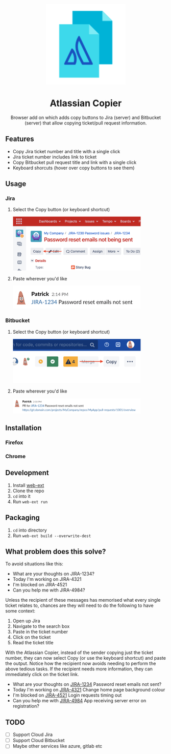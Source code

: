 <div align="center">
  <img src="Assets/logo.svg" height=250pt/>
  <h1>
    Atlassian Copier
  </h1>
  <p>
    Browser add on which adds copy buttons to Jira (server) and Bitbucket (server) that allow copying ticket/pull request information.
  </p>
</div>


## Features

- Copy Jira ticket number and title with a single click
- Jira ticket number includes link to ticket
- Copy Bitbucket pull request title and link with a single click
- Keyboard shorcuts (hover over copy buttons to see them)

## Usage

### Jira

1. Select the Copy button (or keyboard shortcut)
   
   <img src="Assets/jira.png" alt="Jira copy button location" width=400 />
2. Paste wherever you'd like
   
   <img src="Assets/jira-slack.png" alt="Pasting Jira link in slack" width=400 />

### Bitbucket

1. Select the Copy button (or keyboard shortcut)
   
   <img src="Assets/bitbucket.png" alt="Bitbucket copy button location" width=400 />
   
2. Paste wherever you'd like

   <img src="Assets/bitbucket-slack.png" alt="Bitbucket pasting to slack" width=400 />

## Installation

### Firefox

### Chrome

## Development

1. Install [web-ext](https://extensionworkshop.com/documentation/develop/getting-started-with-web-ext/)
2. Clone the repo
3. `cd` into it
4. Run `web-ext run`

## Packaging

1. `cd` into directory
2. Run `web-ext build --overwrite-dest`

## What problem does this solve?

To avoid situations like this:

- What are your thoughts on JIRA-1234?
- Today I'm working on JIRA-4321
- I'm blocked on JIRA-4521
- Can you help me with JIRA-4984?

Unless the recipient of these messages has memorised what every single ticket relates to, chances are they will need to do the following to have some context:

1. Open up Jira
2. Navigate to the search box
3. Paste in the ticket number
4. Click on the ticket
5. Read the ticket title

With the Atlassian Copier, instead of the sender copying just the ticket number, they can now select Copy (or use the keyboard shortcut) and paste the output. Notice how the recipient now avoids needing to perform the above tedious tasks. If the recipient needs more information, they can immediately click on the ticket link.

- What are your thoughts on [JIRA-1234](link) Password reset emails not sent?
- Today I'm working on [JIRA-4321](link) Change home page background colour
- I'm blocked on [JIRA-4521](link) Login requests timing out
- Can you help me with [JIRA-4984](link) App receiving server error on registration?

## TODO

- [ ] Support Cloud Jira
- [ ] Support Cloud Bitbucket
- [ ] Maybe other services like azure, gitlab etc
